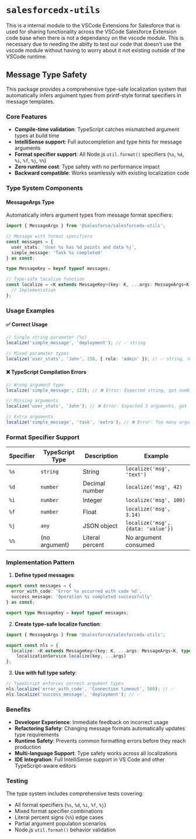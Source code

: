 # `salesforcedx-utils`

This is a internal module to the VSCode Extensions for Salesforce that is used for
sharing functionality across the VSCode Salesforce Extension code base when there
is not a dependancy on the vscode module. This is necessary due to needing the abilty
to test our code that doesn't use the vscode module without having to worry about it
not existing outside of the VSCode runtime.

## Message Type Safety

This package provides a comprehensive type-safe localization system that automatically infers argument types from printf-style format specifiers in message templates.

### Core Features

- **Compile-time validation**: TypeScript catches mismatched argument types at build time
- **IntelliSense support**: Full autocompletion and type hints for message arguments
- **Format specifier support**: All Node.js `util.format()` specifiers (`%s`, `%d`, `%i`, `%f`, `%j`, `%%`)
- **Zero runtime cost**: Type safety with no performance impact
- **Backward compatible**: Works seamlessly with existing localization code

### Type System Components

#### MessageArgs Type

Automatically infers argument types from message format specifiers:

```typescript
import { MessageArgs } from '@salesforce/salesforcedx-utils';

// Message with format specifiers
const messages = {
  user_stats: 'User %s has %d points and data %j',
  simple_message: 'Task %s completed'
} as const;

type MessageKey = keyof typeof messages;

// Type-safe localize function
const localize = <K extends MessageKey>(key: K, ...args: MessageArgs<K, typeof messages>): string => {
  // Implementation
};
```

### Usage Examples

#### ✅ Correct Usage

```typescript
// Single string parameter (%s)
localize('simple_message', 'deployment'); // ✅ string

// Mixed parameter types
localize('user_stats', 'John', 150, { role: 'admin' }); // ✅ string, number, any
```

#### ❌ TypeScript Compilation Errors

```typescript
// Wrong argument type
localize('simple_message', 123); // ❌ Error: Expected string, got number

// Missing arguments
localize('user_stats', 'John'); // ❌ Error: Expected 3 arguments, got 1

// Extra arguments
localize('simple_message', 'task', 'extra'); // ❌ Error: Too many arguments
```

### Format Specifier Support

| Specifier | TypeScript Type | Description     | Example                            |
| --------- | --------------- | --------------- | ---------------------------------- |
| `%s`      | `string`        | String          | `localize('msg', 'text')`          |
| `%d`      | `number`        | Decimal number  | `localize('msg', 42)`              |
| `%i`      | `number`        | Integer         | `localize('msg', 100)`             |
| `%f`      | `number`        | Float           | `localize('msg', 3.14)`            |
| `%j`      | `any`           | JSON object     | `localize('msg', {data: 'value'})` |
| `%%`      | (no argument)   | Literal percent | No argument consumed               |

### Implementation Pattern

1. **Define typed messages**:

```typescript
export const messages = {
  error_with_code: 'Error %s occurred with code %d',
  success_message: 'Operation %s completed successfully'
} as const;

export type MessageKey = keyof typeof messages;
```

2. **Create type-safe localize function**:

```typescript
import { MessageArgs } from '@salesforce/salesforcedx-utils';

export const nls = {
  localize: <K extends MessageKey>(key: K, ...args: MessageArgs<K, typeof messages>): string =>
    localizationService.localize(key, ...args)
};
```

3. **Use with full type safety**:

```typescript
// TypeScript enforces correct argument types
nls.localize('error_with_code', 'Connection timeout', 500); // ✅
nls.localize('success_message', 'deployment'); // ✅
```

### Benefits

- **Developer Experience**: Immediate feedback on incorrect usage
- **Refactoring Safety**: Changing message formats automatically updates type requirements
- **Runtime Safety**: Prevents common formatting errors before they reach production
- **Multi-language Support**: Type safety works across all localizations
- **IDE Integration**: Full IntelliSense support in VS Code and other TypeScript-aware editors

### Testing

The type system includes comprehensive tests covering:

- All format specifiers (`%s`, `%d`, `%i`, `%f`, `%j`)
- Mixed format specifier combinations
- Literal percent signs (`%%`) edge cases
- Partial argument population scenarios
- Node.js `util.format()` behavior validation
